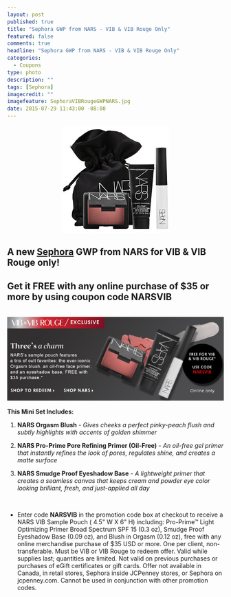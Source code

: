 ```yaml
---
layout: post
published: true
title: "Sephora GWP from NARS - VIB & VIB Rouge Only"
featured: false
comments: true
headline: "Sephora GWP from NARS - VIB & VIB Rouge Only"
categories: 
  - Coupons
type: photo
description: ""
tags: [Sephora]
imagecredit: ""
imagefeature: SephoraVIBRougeGWPNARS.jpg
date: 2015-07-29 11:43:00 -08:00
---
```


<center><a href="http://www.sephora.com" target="_blank">
<img src="/images/SephoraVIBRougeGWPNARS.jpg" border="0" style="border:none;max-width:100%;" alt="Sephora NARS GWP - VIB & VIB Rouge Only" />
</a></center>

<p><H2>A new <a href="http://www.sephora.com" target="_blank">Sephora</a> GWP from NARS for VIB & VIB Rouge only!</H2></p>

<p><H2>Get it FREE with any online purchase of $35 or more by using coupon code <b>NARSVIB</b></H2></p>
<br>

<center><a href="http://www.sephora.com" target="_blank">
<img src="/images/SephoraVIBRougeGWPNARS2.png" border="0" style="border:none;max-width:100%;" alt="Sephora NARS GWP - VIB & VIB Rouge Only" />
</a></center>

**This Mini Set Includes:**

1. <b>NARS Orgasm Blush</b> - <i>Gives cheeks a perfect pinky-peach flush and subtly highlights with accents of golden shimmer</i>

2. <b>NARS Pro-Prime Pore Refining Primer (Oil-Free)</b> - <i>An oil-free gel primer that instantly refines the look of pores, regulates shine, and creates a matte surface</i>

3. <b>NARS Smudge Proof Eyeshadow Base</b> - <i>A lightweight primer that creates a seamless canvas that keeps cream and powder eye color looking brilliant, fresh, and just-applied all day</i>
<br>

* Enter code <b>NARSVIB</b> in the promotion code box at checkout to receive a NARS VIB Sample Pouch ( 4.5" W X 6" H) including: Pro-Prime™ Light Optimizing Primer Broad Spectrum SPF 15 (0.3 oz), Smudge Proof Eyeshadow Base (0.09 oz), and Blush in Orgasm (0.12 oz), free with any online merchandise purchase of $35 USD or more. One per client, non-transferable. Must be VIB or VIB Rouge to redeem offer. Valid while supplies last; quantities are limited. Not valid on previous purchases or purchases of eGift certificates or gift cards. Offer not available in Canada, in retail stores, Sephora inside JCPenney stores, or Sephora on jcpenney.com. Cannot be used in conjunction with other promotion codes.
